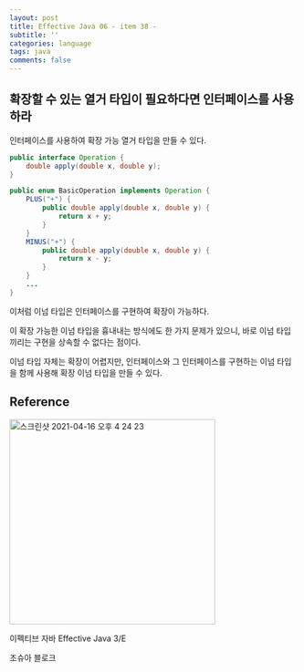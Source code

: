```yaml
---
layout: post
title: Effective Java 06 - item 38 -
subtitle: ''
categories: language
tags: java
comments: false
---
```


## 확장할 수 있는 열거 타입이 필요하다면 인터페이스를 사용하라

인터페이스를 사용하여 확장 가능 열거 타입을 만들 수 있다.

```java
public interface Operation {
    double apply(double x, double y);
}

public enum BasicOperation implements Operation {
    PLUS("+") {
        public double apply(double x, double y) {
            return x + y;
        }
    }
    MINUS("+") {
        public double apply(double x, double y) {
            return x - y;
        }
    }
    ...
}
```

이처럼 이넘 타입은 인터페이스를 구현하여 확장이 가능하다.

이 확장 가능한 이넘 타입을 흉내내는 방식에도 한 가지 문제가 있으니, 바로 이넘 타입끼리는 구현을 상속할 수 없다는 점이다.

이넘 타입 자체는 확장이 어렵지만, 인터페이스와 그 인터페이스를 구현하는 이넘 타입을 함께 사용해 확장 이넘 타입을 만들 수 있다.

## Reference

<img width="360" alt="스크린샷 2021-04-16 오후 4 24 23" src="https://user-images.githubusercontent.com/43809168/114987533-3e449400-9ed0-11eb-9b5f-a24f73b6f138.png">

이펙티브 자바 Effective Java 3/E

조슈아 블로크
